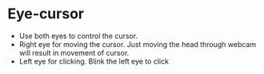 # Eye-cursor
* Use both eyes to control the cursor.
* Right eye for moving the cursor. Just moving the head through webcam will result in movement of cursor.
* Left eye  for clicking. Blink the left eye to click
